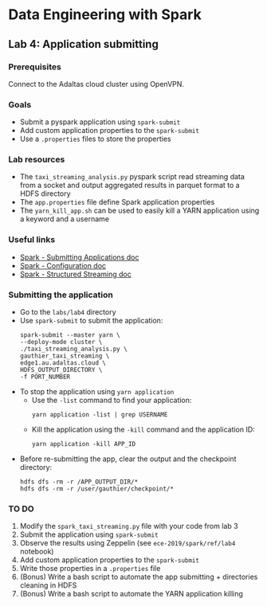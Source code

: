 # Data Engineering with Spark

## Lab 4: Application submitting

### Prerequisites

Connect to the Adaltas cloud cluster using OpenVPN.

### Goals

- Submit a pyspark application using `spark-submit`
- Add custom application properties to the `spark-submit`
- Use a `.properties` files to store the properties

### Lab resources

- The `taxi_streaming_analysis.py` pyspark script read streaming data from a socket and output aggregated results in parquet format to a HDFS directory
- The `app.properties` file define Spark application properties
- The `yarn_kill_app.sh` can be used to easily kill a YARN application using a keyword and a username

### Useful links

- [Spark - Submitting Applications doc](https://spark.apache.org/docs/2.3.2/submitting-applications.html)
- [Spark - Configuration doc](https://spark.apache.org/docs/2.3.2/configuration.html)
- [Spark - Structured Streaming doc](http://spark.apache.org/docs/2.3.2/structured-streaming-programming-guide.html)

### Submitting the application

- Go to the `labs/lab4` directory
- Use `spark-submit` to submit the application:
  ```
  spark-submit --master yarn \
  --deploy-mode cluster \
  ./taxi_streaming_analysis.py \
  gauthier_taxi_streaming \
  edge1.au.adaltas.cloud \
  HDFS_OUTPUT_DIRECTORY \
  -f PORT_NUMBER
  ```
- To stop the application using `yarn application`
  - Use the `-list` command to find your application:
    ```
    yarn application -list | grep USERNAME
    ```
  - Kill the application using the `-kill` command and the application ID:
    ```
    yarn application -kill APP_ID
    ```
- Before re-submitting the app, clear the output and the checkpoint directory:
  ```
  hdfs dfs -rm -r /APP_OUTPUT_DIR/*
  hdfs dfs -rm -r /user/gauthier/checkpoint/*
  ```

### TO DO

1. Modify the `spark_taxi_streaming.py` file with your code from lab 3
2. Submit the application using `spark-submit`
3. Observe the results using Zeppelin (see `ece-2019/spark/ref/lab4` notebook)
4. Add custom application properties to the `spark-submit`
5. Write those properties in a `.properties` file
6. (Bonus) Write a bash script to automate the app submitting + directories cleaning in HDFS
7. (Bonus) Write a bash script to automate the YARN application killing
